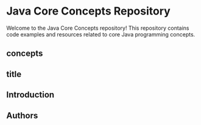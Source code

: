 # Java Core Concepts Repository

Welcome to the Java Core Concepts repository! This repository contains code examples and resources related to core Java programming concepts.

## concepts

## title 
## Introduction 
## Authors
